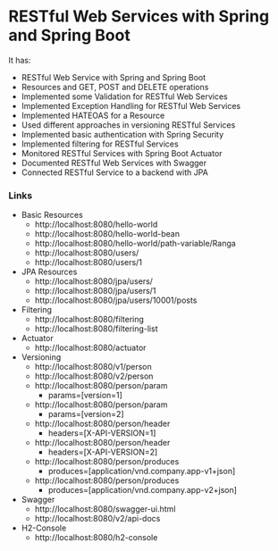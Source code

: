 # RESTful Web Services with Spring and Spring Boot

It has:
- RESTful Web Service with Spring and Spring Boot
- Resources and GET, POST and DELETE operations
- Implemented some Validation for RESTful Web Services
- Implemented Exception Handling for RESTful Web Services
- Implemented HATEOAS for a Resource
- Used different approaches in versioning RESTful Services
- Implemented basic authentication with Spring Security
- Implemented filtering for RESTful Services
- Monitored RESTful Services with Spring Boot Actuator
- Documented RESTful Web Services with Swagger
- Connected RESTful Service to a backend with JPA

### Links
- Basic Resources
  - http://localhost:8080/hello-world
  - http://localhost:8080/hello-world-bean
  - http://localhost:8080/hello-world/path-variable/Ranga
  - http://localhost:8080/users/
  - http://localhost:8080/users/1
- JPA Resources
  - http://localhost:8080/jpa/users/
  - http://localhost:8080/jpa/users/1
  - http://localhost:8080/jpa/users/10001/posts
- Filtering
  - http://localhost:8080/filtering
  - http://localhost:8080/filtering-list
- Actuator
  - http://localhost:8080/actuator
- Versioning
  - http://localhost:8080/v1/person
  - http://localhost:8080/v2/person
  - http://localhost:8080/person/param
     - params=[version=1]
  - http://localhost:8080/person/param
     - params=[version=2]
  - http://localhost:8080/person/header
     - headers=[X-API-VERSION=1]
  - http://localhost:8080/person/header
     - headers=[X-API-VERSION=2]
  - http://localhost:8080/person/produces
     - produces=[application/vnd.company.app-v1+json]
  - http://localhost:8080/person/produces
  	 - produces=[application/vnd.company.app-v2+json]
- Swagger
  - http://localhost:8080/swagger-ui.html
  - http://localhost:8080/v2/api-docs
- H2-Console
  - http://localhost:8080/h2-console
